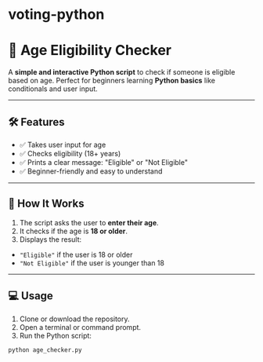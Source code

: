 # voting-python
# 🎉 Age Eligibility Checker

A **simple and interactive Python script** to check if someone is eligible based on age. Perfect for beginners learning **Python basics** like conditionals and user input.  

---

## 🛠 Features

- ✅ Takes user input for age  
- ✅ Checks eligibility (18+ years)  
- ✅ Prints a clear message: "Eligible" or "Not Eligible"  
- ✅ Beginner-friendly and easy to understand  

---

## 🚀 How It Works

1. The script asks the user to **enter their age**.  
2. It checks if the age is **18 or older**.  
3. Displays the result:

- `"Eligible"` if the user is 18 or older  
- `"Not Eligible"` if the user is younger than 18  

---

## 💻 Usage

1. Clone or download the repository.  
2. Open a terminal or command prompt.  
3. Run the Python script:

```bash
python age_checker.py
